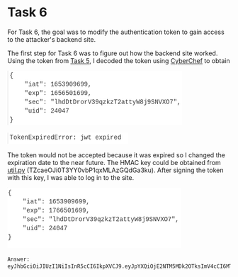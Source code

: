 
# Task 6

For Task 6, the goal was to modify the authentication token to gain access to the attacker's backend site.

The first step for Task 6 was to figure out how the backend site worked. Using the token from [Task 5](/task5/data), I decoded the token using [CyberChef](https://gchq.github.io/CyberChef/#recipe=JWT_Decode()&input=ZXlKMGVYQWlPaUpLVjFRaUxDSmhiR2NpT2lKSVV6STFOaUo5LmV5SnBZWFFpT2pFMk5UTTVNRGsyT1Rrc0ltVjRjQ0k2TVRZMU5qVXdNVFk1T1N3aWMyVmpJam9pYkdoa1JIUkVjbTl5VmpNNWNYcHJlbFF5WVhSMGVWYzRhamxUVGxaWVR6Y2lMQ0oxYVdRaU9qSTBNRFEzZlEuREZoWVhtLVhwSU8xQWJsQnpqa3dNNzRJRThST1BtVnJ2a21yb2dhUUhJUQ) to obtain

![token.png](/images/token.png)

![expired.png](/images/expired.png)

The token would not be accepted because it was expired so I changed the expiration date to the near future. The HMAC key could be obtained from [util.py](/taskB2/app/util.py) (TZcaeOJi0T3YY0vbP1qxMLAzGQdGa3ku). After signing the token with this key, I was able to log in to the site.

![newtoken.png](/images/newtoken.png)

```
Answer: eyJhbGciOiJIUzI1NiIsInR5cCI6IkpXVCJ9.eyJpYXQiOjE2NTM5MDk2OTksImV4cCI6MTc2NjUwMTY5OSwic2VjIjoibGhkRHREcm9yVjM5cXprelQyYXR0eVc4ajlTTlZYTzciLCJ1aWQiOjI0MDQ3fQ.JukAJj92R6_vOv2Njh8oIJbGfK_2Sc0ymF_C2ldDXYc
```
